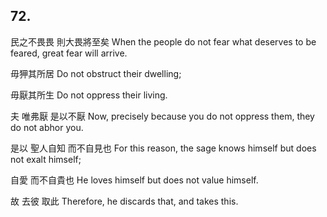 ## 72.

民之不畏畏
則大畏將至矣
When the people do not fear what deserves to be feared,
great fear will arrive.

毋狎其所居
Do not obstruct their dwelling;

毋厭其所生
Do not oppress their living.

夫
唯弗厭
是以不厭
Now,
precisely because you do not oppress them,
they do not abhor you.

是以
聖人自知
而不自見也
For this reason,
the sage knows himself
but does not exalt himself;

自愛
而不自貴也
He loves himself
but does not value himself.

故
去彼
取此
Therefore,
he discards that,
and takes this.
